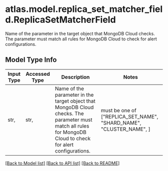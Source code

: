 # atlas.model.replica_set_matcher_field.ReplicaSetMatcherField

Name of the parameter in the target object that MongoDB Cloud checks. The parameter must match all rules for MongoDB Cloud to check for alert configurations.

## Model Type Info
Input Type | Accessed Type | Description | Notes
------------ | ------------- | ------------- | -------------
str,  | str,  | Name of the parameter in the target object that MongoDB Cloud checks. The parameter must match all rules for MongoDB Cloud to check for alert configurations. | must be one of ["REPLICA_SET_NAME", "SHARD_NAME", "CLUSTER_NAME", ] 

[[Back to Model list]](../../README.md#documentation-for-models) [[Back to API list]](../../README.md#documentation-for-api-endpoints) [[Back to README]](../../README.md)

